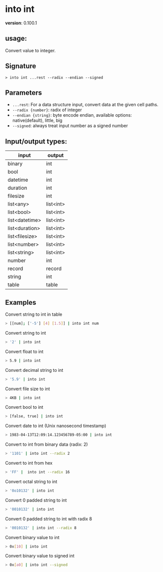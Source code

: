 # into int

**version**: 0.100.1

## **usage**:

Convert value to integer.

## Signature

`> into int ...rest --radix --endian --signed`

## Parameters

- `...rest`: For a data structure input, convert data at the given cell paths.
- `--radix {number}`: radix of integer
- `--endian {string}`: byte encode endian, available options: native(default), little, big
- `--signed`: always treat input number as a signed number

## Input/output types:

| input            | output      |
| ---------------- | ----------- |
| binary           | int         |
| bool             | int         |
| datetime         | int         |
| duration         | int         |
| filesize         | int         |
| list\<any\>      | list\<int\> |
| list\<bool\>     | list\<int\> |
| list\<datetime\> | list\<int\> |
| list\<duration\> | list\<int\> |
| list\<filesize\> | list\<int\> |
| list\<number\>   | list\<int\> |
| list\<string\>   | list\<int\> |
| number           | int         |
| record           | record      |
| string           | int         |
| table            | table       |

## Examples

Convert string to int in table

```bash
> [[num]; ['-5'] [4] [1.5]] | into int num
```

Convert string to int

```bash
> '2' | into int
```

Convert float to int

```bash
> 5.9 | into int
```

Convert decimal string to int

```bash
> '5.9' | into int
```

Convert file size to int

```bash
> 4KB | into int
```

Convert bool to int

```bash
> [false, true] | into int
```

Convert date to int (Unix nanosecond timestamp)

```bash
> 1983-04-13T12:09:14.123456789-05:00 | into int
```

Convert to int from binary data (radix: 2)

```bash
> '1101' | into int --radix 2
```

Convert to int from hex

```bash
> 'FF' |  into int --radix 16
```

Convert octal string to int

```bash
> '0o10132' | into int
```

Convert 0 padded string to int

```bash
> '0010132' | into int
```

Convert 0 padded string to int with radix 8

```bash
> '0010132' | into int --radix 8
```

Convert binary value to int

```bash
> 0x[10] | into int
```

Convert binary value to signed int

```bash
> 0x[a0] | into int --signed
```
